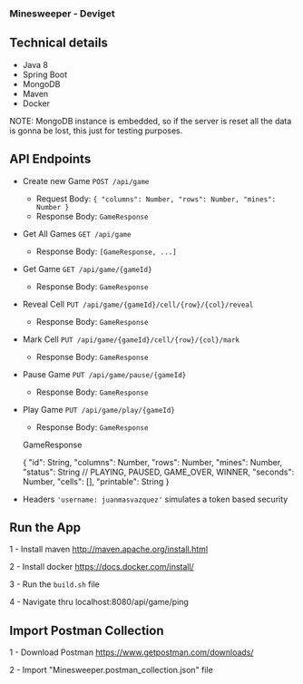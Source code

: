 ### **Minesweeper - Deviget**

**Technical details**
-
- Java 8
- Spring Boot
- MongoDB
- Maven
- Docker

NOTE: MongoDB instance is embedded, so if the server is reset all the data is gonna be lost, this just for testing purposes.

**API Endpoints**
-
- Create new Game
`POST /api/game`

    - Request Body: `{
                	"columns": Number,
                	"rows": Number,
                	"mines": Number
                }`
    - Response Body: `GameResponse`            

- Get All Games
`GET /api/game`

    - Response Body: `[GameResponse, ...]`

- Get Game
`GET /api/game/{gameId}`

    - Response Body: `GameResponse` 
                
- Reveal Cell
`PUT /api/game/{gameId}/cell/{row}/{col}/reveal`
                      
   - Response Body: `GameResponse` 
   
- Mark Cell
`PUT /api/game/{gameId}/cell/{row}/{col}/mark`
                      
   - Response Body: `GameResponse`    

- Pause Game
`PUT /api/game/pause/{gameId}`

    - Response Body: `GameResponse`                
                
- Play Game
`PUT /api/game/play/{gameId}`

    - Response Body: `GameResponse` 

    
    GameResponse
    
    {
        "id": String,
        "columns": Number,
        "rows": Number,
        "mines": Number,
        "status": String // PLAYING, PAUSED, GAME_OVER, WINNER,
        "seconds": Number,
        "cells": [],
        "printable": String
     }                
                
                
- Headers `'username: juanmasvazquez'` simulates a token based security
                                                           
Run the App
-                                                           

1 - Install maven http://maven.apache.org/install.html

2 - Install docker https://docs.docker.com/install/

3 - Run the `build.sh` file

4 - Navigate thru localhost:8080/api/game/ping

Import Postman Collection
-         

1 - Download Postman https://www.getpostman.com/downloads/

2 - Import "Minesweeper.postman_collection.json" file
